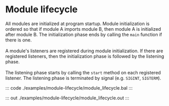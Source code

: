 # Module lifecycle

All modules are initialized at program startup. Module initialization is ordered so that if module A imports module B,
then module A is initialized after module B. The initialization phase ends by calling the `main` function if there is one. <br/><br/>
A module's listeners are registered during module initialization.
If there are registered listeners, then the initialization phase is followed by the listening phase. <br/><br/>
The listening phase starts by calling the `start` method on each registered listener. The listening phase is terminated by signal (e.g. `SIGINT`, `SIGTERM`).

::: code ./examples/module-lifecycle/module_lifecycle.bal :::

::: out ./examples/module-lifecycle/module_lifecycle.out :::